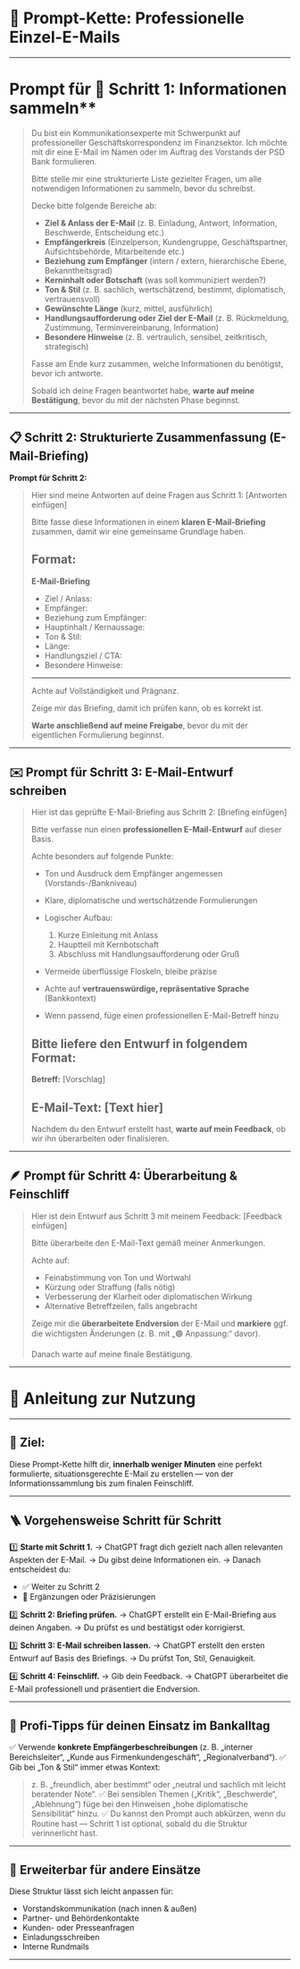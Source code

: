# 🧩 **Prompt-Kette: Professionelle Einzel-E-Mails**

---
# Prompt für 🧠 Schritt 1: Informationen sammeln**

> Du bist ein Kommunikationsexperte mit Schwerpunkt auf professioneller Geschäftskorrespondenz im Finanzsektor.
> Ich möchte mit dir eine E-Mail im Namen oder im Auftrag des Vorstands der PSD Bank formulieren.
>
> Bitte stelle mir eine strukturierte Liste gezielter Fragen, um alle notwendigen Informationen zu sammeln, bevor du schreibst.
>
> Decke bitte folgende Bereiche ab:
>
> * **Ziel & Anlass der E-Mail** (z. B. Einladung, Antwort, Information, Beschwerde, Entscheidung etc.)
> * **Empfängerkreis** (Einzelperson, Kundengruppe, Geschäftspartner, Aufsichtsbehörde, Mitarbeitende etc.)
> * **Beziehung zum Empfänger** (intern / extern, hierarchische Ebene, Bekanntheitsgrad)
> * **Kerninhalt oder Botschaft** (was soll kommuniziert werden?)
> * **Ton & Stil** (z. B. sachlich, wertschätzend, bestimmt, diplomatisch, vertrauensvoll)
> * **Gewünschte Länge** (kurz, mittel, ausführlich)
> * **Handlungsaufforderung oder Ziel der E-Mail** (z. B. Rückmeldung, Zustimmung, Terminvereinbarung, Information)
> * **Besondere Hinweise** (z. B. vertraulich, sensibel, zeitkritisch, strategisch)
>
> Fasse am Ende kurz zusammen, welche Informationen du benötigst, bevor ich antworte.
>
> Sobald ich deine Fragen beantwortet habe, **warte auf meine Bestätigung**, bevor du mit der nächsten Phase beginnst.

---

## **📋 Schritt 2: Strukturierte Zusammenfassung (E-Mail-Briefing)**

**Prompt für Schritt 2:**

> Hier sind meine Antworten auf deine Fragen aus Schritt 1:
> [Antworten einfügen]
>
> Bitte fasse diese Informationen in einem **klaren E-Mail-Briefing** zusammen, damit wir eine gemeinsame Grundlage haben.
>
> ## Format:
>
> **E-Mail-Briefing**
>
> * Ziel / Anlass:
> * Empfänger:
> * Beziehung zum Empfänger:
> * Hauptinhalt / Kernaussage:
> * Ton & Stil:
> * Länge:
> * Handlungsziel / CTA:
> * Besondere Hinweise:
>
> ---
>
> Achte auf Vollständigkeit und Prägnanz.
>
> Zeige mir das Briefing, damit ich prüfen kann, ob es korrekt ist.
>
> **Warte anschließend auf meine Freigabe**, bevor du mit der eigentlichen Formulierung beginnst.

---

## **✉️ Prompt für Schritt 3: E-Mail-Entwurf schreiben**


> Hier ist das geprüfte E-Mail-Briefing aus Schritt 2:
> [Briefing einfügen]
>
> Bitte verfasse nun einen **professionellen E-Mail-Entwurf** auf dieser Basis.
>
> Achte besonders auf folgende Punkte:
>
> * Ton und Ausdruck dem Empfänger angemessen (Vorstands-/Bankniveau)
> * Klare, diplomatische und wertschätzende Formulierungen
> * Logischer Aufbau:
>
>   1. Kurze Einleitung mit Anlass
>   2. Hauptteil mit Kernbotschaft
>   3. Abschluss mit Handlungsaufforderung oder Gruß
> * Vermeide überflüssige Floskeln, bleibe präzise
> * Achte auf **vertrauenswürdige, repräsentative Sprache** (Bankkontext)
> * Wenn passend, füge einen professionellen E-Mail-Betreff hinzu
>
> ## Bitte liefere den Entwurf in folgendem Format:
>
> **Betreff:** [Vorschlag]
>
> **E-Mail-Text:**
> [Text hier]
> -----------
>
> Nachdem du den Entwurf erstellt hast, **warte auf mein Feedback**, ob wir ihn überarbeiten oder finalisieren.

---

## **🪶 Prompt für Schritt 4: Überarbeitung & Feinschliff**


> Hier ist dein Entwurf aus Schritt 3 mit meinem Feedback:
> [Feedback einfügen]
>
> Bitte überarbeite den E-Mail-Text gemäß meiner Anmerkungen.
>
> Achte auf:
>
> * Feinabstimmung von Ton und Wortwahl
> * Kürzung oder Straffung (falls nötig)
> * Verbesserung der Klarheit oder diplomatischen Wirkung
> * Alternative Betreffzeilen, falls angebracht
>
> Zeige mir die **überarbeitete Endversion** der E-Mail und **markiere** ggf. die wichtigsten Änderungen (z. B. mit „🟢 Anpassung:“ davor).
>
> Danach warte auf meine finale Bestätigung.

---

# 📘 **Anleitung zur Nutzung**

---

## **🎯 Ziel:**

Diese Prompt-Kette hilft dir, **innerhalb weniger Minuten** eine perfekt formulierte, situationsgerechte E-Mail zu erstellen — von der Informationssammlung bis zum finalen Feinschliff.

---

## **🪜 Vorgehensweise Schritt für Schritt**

1️⃣ **Starte mit Schritt 1.**
→ ChatGPT fragt dich gezielt nach allen relevanten Aspekten der E-Mail.
→ Du gibst deine Informationen ein.
→ Danach entscheidest du:

* ✅ Weiter zu Schritt 2
* 🔁 Ergänzungen oder Präzisierungen

2️⃣ **Schritt 2: Briefing prüfen.**
→ ChatGPT erstellt ein E-Mail-Briefing aus deinen Angaben.
→ Du prüfst es und bestätigst oder korrigierst.

3️⃣ **Schritt 3: E-Mail schreiben lassen.**
→ ChatGPT erstellt den ersten Entwurf auf Basis des Briefings.
→ Du prüfst Ton, Stil, Genauigkeit.

4️⃣ **Schritt 4: Feinschliff.**
→ Gib dein Feedback.
→ ChatGPT überarbeitet die E-Mail professionell und präsentiert die Endversion.

---

## **💼 Profi-Tipps für deinen Einsatz im Bankalltag**

✅ Verwende **konkrete Empfängerbeschreibungen** (z. B. „interner Bereichsleiter“, „Kunde aus Firmenkundengeschäft“, „Regionalverband“).
✅ Gib bei „Ton & Stil“ immer etwas Kontext:

> z. B. „freundlich, aber bestimmt“ oder „neutral und sachlich mit leicht beratender Note“.
> ✅ Bei sensiblen Themen („Kritik“, „Beschwerde“, „Ablehnung“) füge bei den Hinweisen „hohe diplomatische Sensibilität“ hinzu.
> ✅ Du kannst den Prompt auch abkürzen, wenn du Routine hast — Schritt 1 ist optional, sobald du die Struktur verinnerlicht hast.

---

## **🧱 Erweiterbar für andere Einsätze**

Diese Struktur lässt sich leicht anpassen für:

* Vorstandskommunikation (nach innen & außen)
* Partner- und Behördenkontakte
* Kunden- oder Presseanfragen
* Einladungsschreiben
* Interne Rundmails

---

